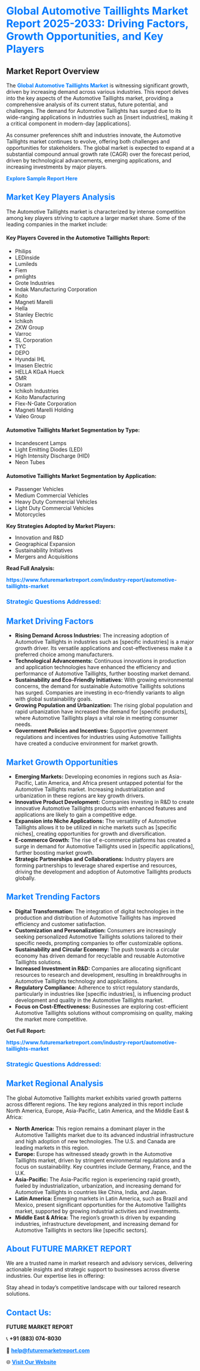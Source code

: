 <h1 style="color: #007BFF;">Global Automotive Taillights Market Report 2025-2033: Driving Factors, Growth Opportunities, and Key Players</h1>

<section id="overview">
<h2>Market Report Overview</h2>
<p>The <a href="https://www.futuremarketreport.com/industry-report/automotive-taillights-market" style="color: #007BFF; text-decoration: none;"><strong>Global Automotive Taillights Market</strong></a> is witnessing significant growth, driven by increasing demand across various industries. This report delves into the key aspects of the Automotive Taillights market, providing a comprehensive analysis of its current status, future potential, and challenges. The demand for Automotive Taillights has surged due to its wide-ranging applications in industries such as [insert industries], making it a critical component in modern-day [applications].</p>
<p>As consumer preferences shift and industries innovate, the Automotive Taillights market continues to evolve, offering both challenges and opportunities for stakeholders. The global market is expected to expand at a substantial compound annual growth rate (CAGR) over the forecast period, driven by technological advancements, emerging applications, and increasing investments by major players.</p>
</section>

<section id="overview">
<p><a href="https://www.futuremarketreport.com/request-sample/reportId=60514" style="color: #007BFF; text-decoration: none;"><strong>Explore Sample Report Here</strong></a></p>
</section>

<section id="key-players">
<h2 style="color: #007BFF;">Market Key Players Analysis</h2>
<p>The Automotive Taillights market is characterized by intense competition among key players striving to capture a larger market share. Some of the leading companies in the market include:</p>
<h4>Key Players Covered in the Automotive Taillights Report:</h4>
<ul><li>Philips</li><li>LEDinside</li><li>Lumileds</li><li>Fiem</li><li>pmlights</li><li>Grote Industries</li><li>Indak Manufacturing Corporation</li><li>Koito</li><li>Magneti Marelli</li><li>Hella</li><li>Stanley Electric</li><li>Ichikoh</li><li>ZKW Group</li><li>Varroc</li><li>SL Corporation</li><li>TYC</li><li>DEPO</li><li>Hyundai IHL</li><li>Imasen Electric</li><li>HELLA KGaA Hueck</li><li>SMR</li><li>Osram</li><li>Ichikoh Industries</li><li>Koito Manufacturing</li><li>Flex-N-Gate Corporation</li><li>Magneti Marelli Holding</li><li>Valeo Group</li></ul>
<h4>Automotive Taillights Market Segmentation by Type:</h4>
<ul><li>Incandescent Lamps</li><li>Light Emitting Diodes (LED)</li><li>High Intensity Discharge (HID)</li><li>Neon Tubes</li></ul>

<h4>Automotive Taillights Market Segmentation by Application:</h4>
<ul><li>Passenger Vehicles</li><li>Medium Commercial Vehicles</li><li>Heavy Duty Commercial Vehicles</li><li>Light Duty Commercial Vehicles</li><li>Motorcycles</li></ul>
<p><strong>Key Strategies Adopted by Market Players:</strong></p>
<ul>
<li>Innovation and R&D</li>
<li>Geographical Expansion</li>
<li>Sustainability Initiatives</li>
<li>Mergers and Acquisitions</li>
</ul>
</section>

<section>
<p><strong>Read Full Analysis: </strong></p><a href="https://www.futuremarketreport.com/industry-report/automotive-taillights-market" style="color: #007BFF; text-decoration: none;"><strong>https://www.futuremarketreport.com/industry-report/automotive-taillights-market</strong></a>
<h3 style="color: #007BFF;">Strategic Questions Addressed:</h3>
</section>

<section id="driving-factors">
<h2 style="color: #007BFF;">Market Driving Factors</h2>
<ul>
<li><strong>Rising Demand Across Industries:</strong> The increasing adoption of Automotive Taillights in industries such as [specific industries] is a major growth driver. Its versatile applications and cost-effectiveness make it a preferred choice among manufacturers.</li>
<li><strong>Technological Advancements:</strong> Continuous innovations in production and application technologies have enhanced the efficiency and performance of Automotive Taillights, further boosting market demand.</li>
<li><strong>Sustainability and Eco-Friendly Initiatives:</strong> With growing environmental concerns, the demand for sustainable Automotive Taillights solutions has surged. Companies are investing in eco-friendly variants to align with global sustainability goals.</li>
<li><strong>Growing Population and Urbanization:</strong> The rising global population and rapid urbanization have increased the demand for [specific products], where Automotive Taillights plays a vital role in meeting consumer needs.</li>
<li><strong>Government Policies and Incentives:</strong> Supportive government regulations and incentives for industries using Automotive Taillights have created a conducive environment for market growth.</li>
</ul>
</section>

<section id="growth-opportunities">
<h2 style="color: #007BFF;">Market Growth Opportunities</h2>
<ul>
<li><strong>Emerging Markets:</strong> Developing economies in regions such as Asia-Pacific, Latin America, and Africa present untapped potential for the Automotive Taillights market. Increasing industrialization and urbanization in these regions are key growth drivers.</li>
<li><strong>Innovative Product Development:</strong> Companies investing in R&D to create innovative Automotive Taillights products with enhanced features and applications are likely to gain a competitive edge.</li>
<li><strong>Expansion into Niche Applications:</strong> The versatility of Automotive Taillights allows it to be utilized in niche markets such as [specific niches], creating opportunities for growth and diversification.</li>
<li><strong>E-commerce Growth:</strong> The rise of e-commerce platforms has created a surge in demand for Automotive Taillights used in [specific applications], further boosting market growth.</li>
<li><strong>Strategic Partnerships and Collaborations:</strong> Industry players are forming partnerships to leverage shared expertise and resources, driving the development and adoption of Automotive Taillights products globally.</li>
</ul>
</section>

<section id="trending-factors">
<h2 style="color: #007BFF;">Market Trending Factors</h2>
<ul>
<li><strong>Digital Transformation:</strong> The integration of digital technologies in the production and distribution of Automotive Taillights has improved efficiency and customer satisfaction.</li>
<li><strong>Customization and Personalization:</strong> Consumers are increasingly seeking personalized Automotive Taillights solutions tailored to their specific needs, prompting companies to offer customizable options.</li>
<li><strong>Sustainability and Circular Economy:</strong> The push towards a circular economy has driven demand for recyclable and reusable Automotive Taillights solutions.</li>
<li><strong>Increased Investment in R&D:</strong> Companies are allocating significant resources to research and development, resulting in breakthroughs in Automotive Taillights technology and applications.</li>
<li><strong>Regulatory Compliance:</strong> Adherence to strict regulatory standards, particularly in industries like [specific industries], is influencing product development and quality in the Automotive Taillights market.</li>
<li><strong>Focus on Cost-Effectiveness:</strong> Businesses are exploring cost-efficient Automotive Taillights solutions without compromising on quality, making the market more competitive.</li>
</ul>
</section>

<section>
<p><strong>Get Full Report: </strong></p><a href="https://www.futuremarketreport.com/industry-report/automotive-taillights-market" style="color: #007BFF; text-decoration: none;"><strong>https://www.futuremarketreport.com/industry-report/automotive-taillights-market</strong></a>
<h3 style="color: #007BFF;">Strategic Questions Addressed:</h3>
</section>


<section id="regional-analysis">
<h2 style="color: #007BFF;">Market Regional Analysis</h2>
<p>The global Automotive Taillights market exhibits varied growth patterns across different regions. The key regions analyzed in this report include North America, Europe, Asia-Pacific, Latin America, and the Middle East & Africa:</p>
<ul>
<li><strong>North America:</strong> This region remains a dominant player in the Automotive Taillights market due to its advanced industrial infrastructure and high adoption of new technologies. The U.S. and Canada are leading markets in this region.</li>
<li><strong>Europe:</strong> Europe has witnessed steady growth in the Automotive Taillights market, driven by stringent environmental regulations and a focus on sustainability. Key countries include Germany, France, and the U.K.</li>
<li><strong>Asia-Pacific:</strong> The Asia-Pacific region is experiencing rapid growth, fueled by industrialization, urbanization, and increasing demand for Automotive Taillights in countries like China, India, and Japan.</li>
<li><strong>Latin America:</strong> Emerging markets in Latin America, such as Brazil and Mexico, present significant opportunities for the Automotive Taillights market, supported by growing industrial activities and investments.</li>
<li><strong>Middle East & Africa:</strong> The region’s growth is driven by expanding industries, infrastructure development, and increasing demand for Automotive Taillights in sectors like [specific sectors].</li>
</ul>
</section>

<footer>
<h2 style="color: #007BFF;">About FUTURE MARKET REPORT</h2>
<p>We are a trusted name in market research and advisory services, delivering actionable insights and strategic support to businesses across diverse industries. Our expertise lies in offering:</p>

<p>Stay ahead in today’s competitive landscape with our tailored research solutions.</p>

<h2 style="color: #007BFF;">Contact Us:</h2>
<p><strong>FUTURE MARKET REPORT</strong></p>
<p>📞 <strong>+91 (883) 074-8030</strong></p>
<p>📧 <strong><a href="mailto:help@futuremarketreport.com" style="color: #007BFF;">help@futuremarketreport.com</a></strong></p>
<p>🌐 <strong><a href="https://www.futuremarketreport.com/" style="color: #007BFF;">Visit Our Website</a></strong></p>
</footer>